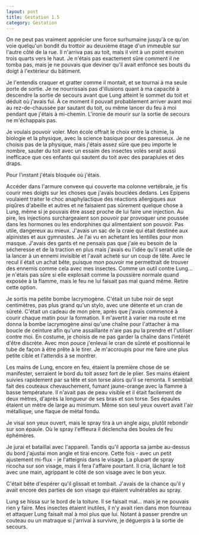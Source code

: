 ```yaml
---
layout: post
title: Gestation 1.5
category: Gestation
---
```


On ne peut pas vraiment apprécier une force surhumaine jusqu'à ce qu'on voie quelqu'un bondit du trottoir au deuxième étage d'un immeuble sur l'autre côté de la rue.
Il n'arriva pas au toit, mais il vint à un point environ trois quarts vers le haut.
Je n'étais pas exactement sûre comment il ne tomba pas, mais je ne pouvais que deviner qu'il avait enfoncé ses bouts du doigt à l'extérieur du bâtiment.

Je l'entendis craquer et gratter comme il montait, et se tournai à ma seule porte de sortie.
Je ne nourrissais pas d'illusions quant à ma capacité à descendre la sortie de secours avant que Lung atteint le sommet du toit et déduit où j'avais fui.
À ce moment il pouvait probablement arriver avant moi au rez-de-chaussée par sautant du toit, ou même lancer du feu à moi pendant que j'étais à mi-chemin.
L'ironie de mourir sur la sortie de secours ne m'échappais pas.

Je voulais pouvoir voler.
Mon école offrait le choix entre la chimie, la biologie et la physique, avec la science basique pour des paresseux.
Je ne choisis pas de la physique, mais j'étais assez sûre que peu importe le nombre, sauter du toit avec un essaim des insectes volés serait aussi inefficace que ces enfants qui sautent du toit avec des parapluies et des draps.

Pour l'instant j'étais bloquée où j'étais.

Accéder dans l'armure convexe qui couverte ma colonne vertébrale, je fis courir  mes doigts sur les choses que j'avais bouclées dedans.
Les Epipens voulaient traiter le choc anaphylactique des réactions allergiques aux piqûres d'abeille et autres et ne faisaient pas sûrement quelque chose à Lung, même si je pouvais être assez proche de lui faire une injection.
Au pire, les injections surchargeaient son pouvoir par provoquer une poussée dans les hormones ou les endorphines qui alimentaient son pouvoir.
Pas utile, dangereux au mieux.
J'avais un sac de la craie qui était destinée aux alpinistes et aux gymnastes.
Je l'ai vu en achetant les lentilles pour mon masque.
J'avais des gants et ne pensais pas que j'aie eu besoin de la sécheresse et de la traction en plus mais j'avais eu l'idée qu'il serait utile de la lancer à un ennemi invisible et l'avait acheté sur un coup de tête.
Avec le recul il était un achat bête, puisque mon pouvoir me permettrait de trouver des ennemis comme cela avec mes insectes.
Comme un outil contre Lung... je n'étais pas sûre si elle explosait comme la poussière normale quand exposée à la flamme, mais le feu ne lui faisait pas mal quand même.
Retire cette option.

Je sortis ma petite bombe lacrymogène.
C'était un tube noir de sept centimètres, pas plus grand qu'un stylo, avec une détente et un cran de sûreté.
C'était un cadeau de mon père, après que j'avais commencé à courir chaque matin pour la formation.
Il m'avertit à varier ma route et me donna la bombe lacrymogène ainsi qu'une chaîne pour l'attacher à ma boucle de ceinture afin qu'une assaillante n'aie pas pu la prendre et l'utiliser contre moi.
En costume, je choisis de ne pas garder la chaîne dans l'intérêt d'être discrète.
Avec mon pouce j'enlevai le cran de sûreté et positionnai le tube de façon à être prête à le tirer.
Je m'accroupis pour me faire une plus petite cible et l'attendis à se montrer.

Les mains de Lung, encore en feu, étaient la première chose de se manifester, serraient le bord du toit assez fort de le plier.
Ses mains étaient suivies rapidement par sa tête et son torse alors qu'il se remonta.
Il semblait fait des couteaux chevauchement, fumant jaune-orange avec la flamme à basse température.
Il n'avait pas de peau visible et il était facilement de deux mètres, d'après la longueur de ses bras et son torse.
Ses épaules étaient un mètre de large au minimum.
Même son seul yeux ouvert avait l'air métallique, une flaque de métal fondu.

Je visai son yeux ouvert, mais le spray tira à un angle aigu, plutôt rebondir sur son épaule.
Où le spray l'effleura il déclencha des boules de feu éphémères.

Je jurai et bataillai avec l'appareil.
Tandis qu'il apporta sa jambe au-dessus du bord j'ajustai mon angle et tirai encore.
Cette fois - avec un petit ajustement mi-flux - je l'atteignis dans le visage.
La plupart de spray ricocha sur son visage, mais il fera l'affaire pourtant.
Il cria, lâchant le toit avec une main, agrippant le côté de son visage avec le bon yeux.

C'était bête d'espérer qu'il glissait et tombait.
J'avais de la chance qu'il y avait encore des parties de son visage qui étaient vulnérables au spray.

Lung se hissa sur le bord de la toiture.
Il se faisait mal... mais je ne pouvais rien y faire.
Mes insectes étaient inutiles, il n'y avait rien dans mon fourreau et attaquer Lung faisait mal à moi plus que lui.
Notant à passer prendre un couteau ou un matraque si j'arrivai à survivre, je déguerpis à la sortie de secours.

